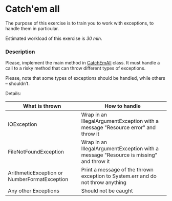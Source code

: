 # Catch'em all

The purpose of this exercise is to train you to work with exceptions, to handle them in particular.

Estimated workload of this exercise is _30 min_.

### Description
Please, implement the main method in [CatchEmAll](src/main/java/com/epam/training/student_Samvel_Danielyan/CatchEmAll.java) class.
It must handle a call to a risky method that can throw different types of exceptions.

Please, note that some types of exceptions should be handled, while others – shouldn’t.

Details:

| What is thrown | How to handle |
| --- | --- |
| IOException | Wrap in an IllegalArgumentException with a message "Resource error" and throw it |
| FileNotFoundException | Wrap in an IllegalArgumentException with a message "Resource is missing" and throw it | 
| ArithmeticException or NumberFormatException | Print a message of the thrown exception to System.err and do not throw anything |
| Any other Exceptions | Should not be caught |